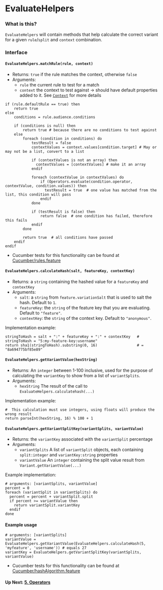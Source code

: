# EvaluateHelpers
### What is this?
`EvaluateHelpers` will contain methods that help calculate the correct variant for a given `rule`/`split` and `context` combination.

### Interface

#### `EvaluateHelpers.matchRule(rule, context)`
- Returns: `true` if the rule matches the context, otherwise `false`
- Arguments:
  - `rule` the current rule to test for a match
  - `context` the context to test against -> should have default properties added to it. See [`Context`](./objects/Context.md) for more details
                                                   
```
if (rule.defaultRule == true) then
    return true
else
    conditions = rule.audience.conditions
    
    if (conditions is null) then
        return true # because there are no conditions to test against
    else
        foreach (condition in conditions) do
            testResult = false
            contextValues = context.values[condition.target] # May or may not be a list, convert to a list
            
            if (contextValues is not an array) then
              contextValues = [contextValues] # make it an array
            endif
            
            foreach (contextValue in contextValues) do
                if (Operators.evaluate(condition.operator, contextValue, condition.values)) then
                  testResult = true  # one value has matched from the list, this condition will pass
                endif   
            done
            
            if (testResult is false) then
                return false  # one condition has failed, therefore this fails
            endif
        done
        
        return true  # all conditions have passed
    endif
endif
```

- Cucumber tests for this functionality can be found at [Cucumber/rules.feature](../Cucumber/rules.feature)

#### `EvaluateHelpers.calculateHash(salt, featureKey, contextKey)`
- Returns: a `string` containing the hashed value for a `featureKey` and `contextKey`
- Arguments:
  - `salt`: a `string` from `feature.variationSalt` that is used to salt the hash. Default to `1`.
  - `featureKey`: the `string` of the feature key that you are evaluating. Default to `"feature"`.
  - `contextKey`: the `string` of the context key. Default to `"anonymous"`.
  
Implementation example:
```
stringToHash = salt + ":" + featureKey + ":" + contextKey   # stringToHash = "5:my-feature-key:username"
return sha1(stringToHash).substring(0, 16)                  # = "8a694775bf85e89"
```
#### `EvaluateHelpers.getVariantValue(hexString)`
- Returns: An `integer` between 1-100 inclusive, used for the purpose of calculating the `variantKey` to show from a list of `variantSplits`.
- Arguments: 
  - `hexString` The result of the call to `EvaluateHelpers.calculatehash(...)`

Implementation example:
```
#  This calculation must use integers, using floats will produce the wrong result
return parseInt(hexString, 16) % 100 + 1     
```

#### `EvaluateHelpers.getVariantSplitKey(variantSplits, variantValue)`
- Returns: the `variantKey` associated with the `variantSplit` percentage
- Arguments:
  - `variantSplits` A list of `variantSplit` objects, each containing `split:integer` and `variantKey:string` properties
  - `variantValue` An `integer` containing the split value result from `Variant.getVariantValue(...)`

Example implementation:
```
# arguments: [variantSplits, variantValue]
percent = 0
foreach (variantSplit in variantSplits) do
  percent = percent + variantSplit.split
  if percent >= variantValue then 
    return variantSplit.variantKey
  endif
done
```

#### Example usage
```
# arguments: [variantSplits]
variantValue = EvaluateHelpers.getVariantValue(EvaluateHelpers.calculateHash(5, 'myfeature', 'username')) # equals 27
variantKey = EvaluateHelpers.getVariantSplitKey(variantSplits, variantValue)
```

- Cucumber tests for this functionality can be found at [Cucumber/hashAlgorithm.feature](../Cucumber/hashAlgorithm.feature)

#### Up Next: [5. Operators](./5.Operators.md)
